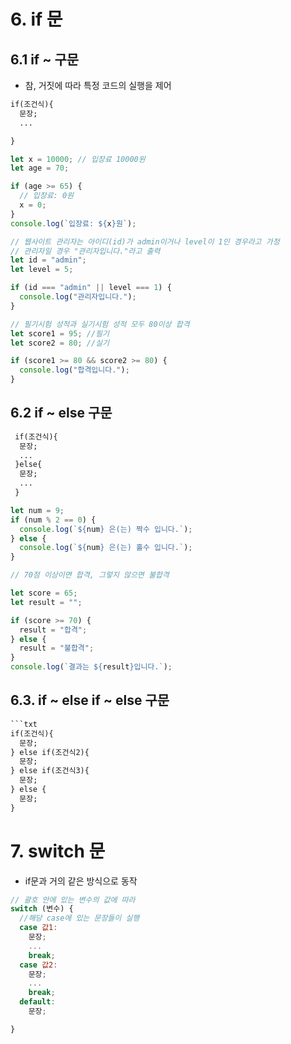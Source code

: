 # 6. if 문

## 6.1 if ~ 구문

- 참, 거짓에 따라 특정 코드의 실행을 제어

```txt
if(조건식){
  문장;
  ...

}
```

```js
let x = 10000; // 입장료 10000원
let age = 70;

if (age >= 65) {
  // 입장료: 0원
  x = 0;
}
console.log(`입장료: ${x}원`);

// 웹사이트 관리자는 아이디(id)가 admin이거나 level이 1인 경우라고 가정
// 관리자일 경우 "관리자입니다."라고 출력
let id = "admin";
let level = 5;

if (id === "admin" || level === 1) {
  console.log("관리자입니다.");
}

// 필기시험 성적과 실기시험 성적 모두 80이상 합격
let score1 = 95; //필기
let score2 = 80; //실기

if (score1 >= 80 && score2 >= 80) {
  console.log("합격입니다.");
}
```

## 6.2 if ~ else 구문

```txt
 if(조건식){
  문장;
  ...
 }else{
  문장;
  ...
 }
```

```js
let num = 9;
if (num % 2 == 0) {
  console.log(`${num} 은(는) 짝수 입니다.`);
} else {
  console.log(`${num} 은(는) 홀수 입니다.`);
}

// 70점 이상이면 합격, 그렇지 않으면 불합격

let score = 65;
let result = "";

if (score >= 70) {
  result = "합격";
} else {
  result = "불합격";
}
console.log(`결과는 ${result}입니다.`);
```

## 6.3. if ~ else if ~ else 구문

````txt
```txt
if(조건식){
  문장;
} else if(조건식2){
  문장;
} else if(조건식3){
  문장;
} else {
  문장;
}
````

# 7. switch 문

- if문과 거의 같은 방식으로 동작

```js
// 괄호 안에 있는 변수의 값에 따라
switch (변수) {
  //해당 case에 있는 문장들이 실행
  case 값1:
    문장;
    ...
    break;
  case 값2:
    문장;
    ...
    break;
  default:
    문장;

}
```
